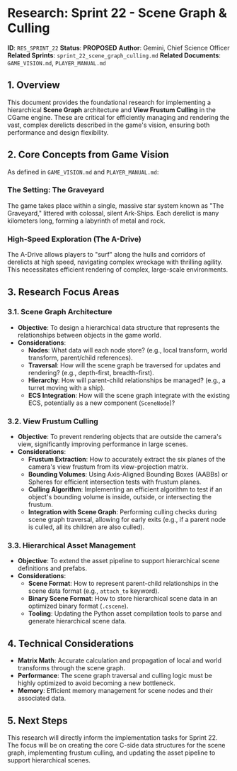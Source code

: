# Research: Sprint 22 - Scene Graph & Culling

**ID**: `RES_SPRINT_22`
**Status**: **PROPOSED**
**Author**: Gemini, Chief Science Officer
**Related Sprints**: `sprint_22_scene_graph_culling.md`
**Related Documents**: `GAME_VISION.md`, `PLAYER_MANUAL.md`

## 1. Overview

This document provides the foundational research for implementing a hierarchical **Scene Graph** architecture and **View Frustum Culling** in the CGame engine. These are critical for efficiently managing and rendering the vast, complex derelicts described in the game's vision, ensuring both performance and design flexibility.

## 2. Core Concepts from Game Vision

As defined in `GAME_VISION.md` and `PLAYER_MANUAL.md`:

### The Setting: The Graveyard

The game takes place within a single, massive star system known as "The Graveyard," littered with colossal, silent Ark-Ships. Each derelict is many kilometers long, forming a labyrinth of metal and rock.

### High-Speed Exploration (The A-Drive)

The A-Drive allows players to "surf" along the hulls and corridors of derelicts at high speed, navigating complex wreckage with thrilling agility. This necessitates efficient rendering of complex, large-scale environments.

## 3. Research Focus Areas

### 3.1. Scene Graph Architecture

*   **Objective**: To design a hierarchical data structure that represents the relationships between objects in the game world.
*   **Considerations**:
    *   **Nodes**: What data will each node store? (e.g., local transform, world transform, parent/child references).
    *   **Traversal**: How will the scene graph be traversed for updates and rendering? (e.g., depth-first, breadth-first).
    *   **Hierarchy**: How will parent-child relationships be managed? (e.g., a turret moving with a ship).
    *   **ECS Integration**: How will the scene graph integrate with the existing ECS, potentially as a new component (`SceneNode`)?

### 3.2. View Frustum Culling

*   **Objective**: To prevent rendering objects that are outside the camera's view, significantly improving performance in large scenes.
*   **Considerations**:
    *   **Frustum Extraction**: How to accurately extract the six planes of the camera's view frustum from its view-projection matrix.
    *   **Bounding Volumes**: Using Axis-Aligned Bounding Boxes (AABBs) or Spheres for efficient intersection tests with frustum planes.
    *   **Culling Algorithm**: Implementing an efficient algorithm to test if an object's bounding volume is inside, outside, or intersecting the frustum.
    *   **Integration with Scene Graph**: Performing culling checks during scene graph traversal, allowing for early exits (e.g., if a parent node is culled, all its children are also culled).

### 3.3. Hierarchical Asset Management

*   **Objective**: To extend the asset pipeline to support hierarchical scene definitions and prefabs.
*   **Considerations**:
    *   **Scene Format**: How to represent parent-child relationships in the scene data format (e.g., `attach_to` keyword).
    *   **Binary Scene Format**: How to store hierarchical scene data in an optimized binary format (`.cscene`).
    *   **Tooling**: Updating the Python asset compilation tools to parse and generate hierarchical scene data.

## 4. Technical Considerations

*   **Matrix Math**: Accurate calculation and propagation of local and world transforms through the scene graph.
*   **Performance**: The scene graph traversal and culling logic must be highly optimized to avoid becoming a new bottleneck.
*   **Memory**: Efficient memory management for scene nodes and their associated data.

## 5. Next Steps

This research will directly inform the implementation tasks for Sprint 22. The focus will be on creating the core C-side data structures for the scene graph, implementing frustum culling, and updating the asset pipeline to support hierarchical scenes.
